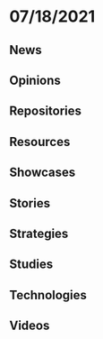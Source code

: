 # 07/18/2021

## News


## Opinions


## Repositories


## Resources


## Showcases


## Stories


## Strategies


## Studies


## Technologies


## Videos

